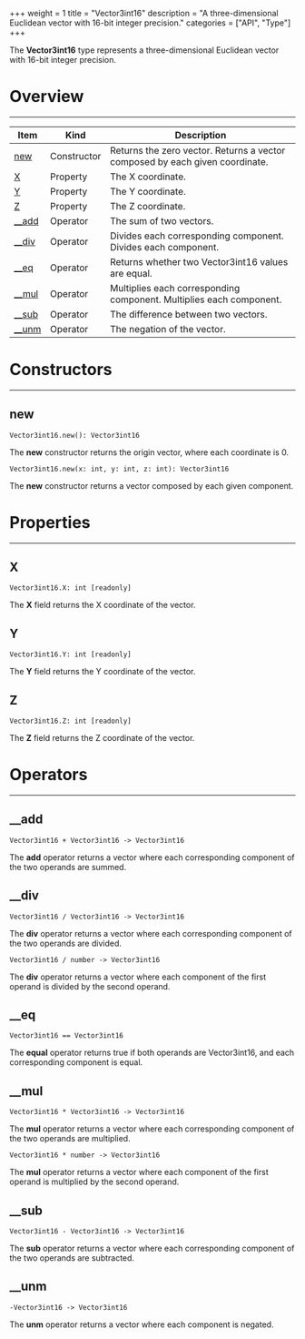 +++
weight = 1
title = "Vector3int16"
description = "A three-dimensional Euclidean vector with 16-bit integer precision."
categories = ["API", "Type"]
+++

The **Vector3int16** type represents a three-dimensional Euclidean vector
with 16-bit integer precision.

# Overview

----

<div class="api-list one two">

| Item | Kind | Description |
| --- | --- | --- |
| [new](#new) | Constructor | Returns the zero vector. Returns a vector composed by each given coordinate. |
| [X](#x) | Property | The X coordinate. |
| [Y](#y) | Property | The Y coordinate. |
| [Z](#z) | Property | The Z coordinate. |
| [\_\_add](#__add) | Operator | The sum of two vectors. |
| [\_\_div](#__div) | Operator | Divides each corresponding component. Divides each component. |
| [\_\_eq](#__eq) | Operator | Returns whether two Vector3int16 values are equal. |
| [\_\_mul](#__mul) | Operator | Multiplies each corresponding component. Multiplies each component. |
| [\_\_sub](#__sub) | Operator | The difference between two vectors. |
| [\_\_unm](#__unm) | Operator | The negation of the vector. |

</div>

# Constructors

----

## new

 `Vector3int16.new(): Vector3int16`

The **new** constructor returns the origin vector, where each coordinate
is 0.

 `Vector3int16.new(x: int, y: int, z: int): Vector3int16`

The **new** constructor returns a vector composed by each given
component.

# Properties

----

## X

 `Vector3int16.X: int [readonly]`

The **X** field returns the X coordinate of the vector.

## Y

 `Vector3int16.Y: int [readonly]`

The **Y** field returns the Y coordinate of the vector.

## Z

 `Vector3int16.Z: int [readonly]`

The **Z** field returns the Z coordinate of the vector.

# Operators

----

## \_\_add

 `Vector3int16 + Vector3int16 -> Vector3int16`

The **add** operator returns a vector where each corresponding component
of the two operands are summed.

## \_\_div

 `Vector3int16 / Vector3int16 -> Vector3int16`

The **div** operator returns a vector where each corresponding component
of the two operands are divided.

 `Vector3int16 / number -> Vector3int16`

The **div** operator returns a vector where each component of the first
operand is divided by the second operand.

## \_\_eq

 `Vector3int16 == Vector3int16`

The **equal** operator returns true if both operands are Vector3int16, and
each corresponding component is equal.

## \_\_mul

 `Vector3int16 * Vector3int16 -> Vector3int16`

The **mul** operator returns a vector where each corresponding component
of the two operands are multiplied.

 `Vector3int16 * number -> Vector3int16`

The **mul** operator returns a vector where each component of the first
operand is multiplied by the second operand.

## \_\_sub

 `Vector3int16 - Vector3int16 -> Vector3int16`

The **sub** operator returns a vector where each corresponding component
of the two operands are subtracted.

## \_\_unm

 `-Vector3int16 -> Vector3int16`

The **unm** operator returns a vector where each component is negated.